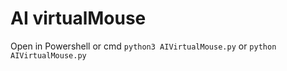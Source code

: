 # AI virtualMouse
Open in Powershell or cmd
`python3 AIVirtualMouse.py` or `python AIVirtualMouse.py`
